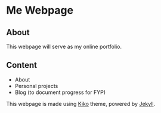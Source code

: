 # Me Webpage

## About
This webpage will serve as my online portfolio.

## Content
- About
- Personal projects
- Blog (to document progress for FYP)

This webpage is made using [Kiko](http://github.com/gfjaru/Kiko) theme, powered by [Jekyll](http://jekyllrb.com).
